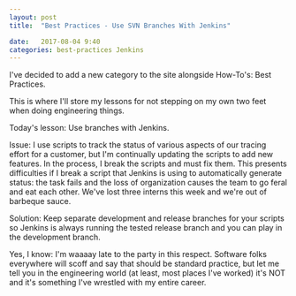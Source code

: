 ```yaml
---
layout: post
title:  "Best Practices - Use SVN Branches With Jenkins"

date:   2017-08-04 9:40
categories: best-practices Jenkins
---
```


I've decided to add a new category to the site alongside How-To's: Best Practices. 

This is where I'll store my lessons for not stepping on my own two feet when doing engineering things.

Today's lesson: Use branches with Jenkins.

Issue: I use scripts to track the status of various aspects of our tracing effort for a customer, but I'm continually updating the scripts to add new features. In the process, I break the scripts and must fix them. This presents difficulties if I break a script that Jenkins is using to automatically generate status: the task fails and the loss of organization causes the team to go feral and eat each other. We've lost three interns this week and we're out of barbeque sauce.

Solution: Keep separate development and release branches for your scripts so Jenkins is always running the tested release branch and you can play in the development branch. 

Yes, I know: I'm waaaay late to the party in this respect. Software folks everywhere will scoff and say that should be standard practice, but let me tell you in the engineering world (at least, most places I've worked) it's NOT and it's something I've wrestled with my entire career.

